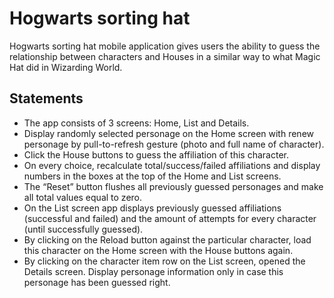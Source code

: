 # Hogwarts sorting hat

Hogwarts sorting hat mobile application gives users the ability to guess the relationship between characters and Houses in a similar way to what Magic Hat did in Wizarding World.

## Statements

 - The app consists of 3 screens: Home, List and Details.
 - Display randomly selected personage on the Home screen with renew personage by pull-to-refresh gesture (photo and full name of character).
 - Click the House buttons to guess the affiliation of this character.
 - On every choice, recalculate total/success/failed affiliations and display numbers in the boxes at the top of the Home and List screens.
 - The “Reset” button flushes all previously guessed personages and make all total values equal to zero.
 - On the List screen app displays previously guessed affiliations (successful and failed) and the amount of attempts for every character (until successfully guessed).
 - By clicking on the Reload button against the particular character, load this character on the Home screen with the House buttons again.
 - By clicking on the character item row on the List screen, opened the Details screen. Display personage information only in case this personage has been guessed right.

